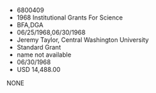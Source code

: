 * 6800409
* 1968 Institutional Grants For Science
* BFA,DGA
* 06/25/1968,06/30/1968
* Jeremy Taylor, Central Washington University
* Standard Grant
*   name not available
* 06/30/1968
* USD 14,488.00

NONE